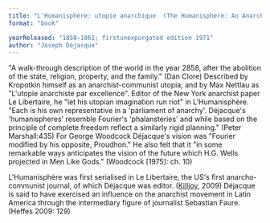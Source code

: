 ```yaml
---
title: "L'Humanisphère: utopie anarchique  (The Humanisphere: An Anarchistic Utopia)"
format: "book"

yearReleased: "1858–1861; firstunexpurgated edition 1971"
author: "Joseph Déjacque"
---
```


"A walk-through description of the world in the year 2858, after the abolition of the state, religion, property, and the family." (Dan Clore) Described by Kropotkin himself as an anarchist-communist utopia, and by Max Nettlau as "L'utopie anarchiste par excellence". Editor of the New York anarchist paper Le Libertaire, he "let his utopian imagination run riot" in L'Humanisphère. "Each is his own representative in a 'parliament of anarchy'. Déjacque's 'humanispheres' resemble Fourier's 'phalansteries' and while based on the principle of complete freedom reflect a similarly rigid planning." (Peter Marshall:435) For George Woodcock Déjacque's vision was "Fourier modified by his opposite, Proudhon." He also felt that it "in some remarkable ways anticipates the vision of the future which H.G. Wells projected in Men Like Gods." (Woodcock [1975]: ch. 10)

L'Humanisphère was first serialised in Le Libertaire, the US's first anarcho-communist journal, of which Déjacque was editor. (<a href="k.htm#Killjoy">Killjoy</a>, 2009) Déjacque is said to have exercised an influence on the anarchist movement in Latin America through the intermediary figure of journalist Sebastian Faure. (Heffes 2009: 129)
 
